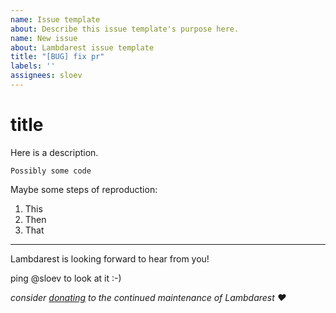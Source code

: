```yaml
---
name: Issue template
about: Describe this issue template's purpose here.
name: New issue
about: Lambdarest issue template
title: "[BUG] fix pr"
labels: ''
assignees: sloev
---
```


# title

Here is a description.

```
Possibly some code
```

Maybe some steps of reproduction:

1. This
2. Then
3. That

--- 

Lambdarest is looking forward to hear from you!

ping @sloev to look at it :-)

*consider [donating](https://github.com/sloev/python-lambdarest#support-the-development-%EF%B8%8F) to the continued maintenance of Lambdarest ❤️*
